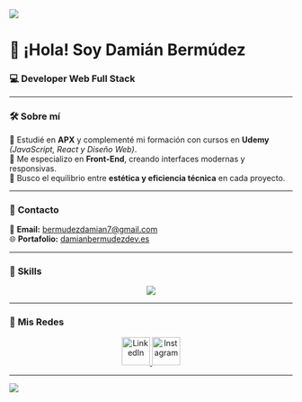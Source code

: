 <!-- Separador con gradiente -->
<img src="https://user-images.githubusercontent.com/73097560/115834477-dbab4500-a447-11eb-908a-139a6edaec5c.gif">

# 👋 ¡Hola! Soy **Damián Bermúdez**  
### 💻 **Developer Web Full Stack**  

---

### 🛠️ **Sobre mí**  
🔹 Estudié en **APX** y complementé mi formación con cursos en **Udemy** *(JavaScript, React y Diseño Web)*.  
🔹 Me especializo en **Front-End**, creando interfaces modernas y responsivas.  
🔹 Busco el equilibrio entre **estética y eficiencia técnica** en cada proyecto.  

---

### 📩 **Contacto**  
📧 **Email:** [bermudezdamian7@gmail.com](mailto:bermudezdamian7@gmail.com)  
🌐 **Portafolio:** [damianbermudezdev.es](https://www.damianbermudezdev.com/)  

---

### 🚀 **Skills**  
<p align="center">
  <a href="https://skillicons.dev">
    <img src="https://skillicons.dev/icons?i=git,html,css,js,nodejs,postman,git,github,react,nextjs,figma,firebase,mongodb,mysql,astro,vercel,vscode&perline=14" />
  </a>
</p>

---

### 🤝 **Mis Redes**  
<p align="center">
  <a href="https://www.linkedin.com/in/damian-bermudez-4a4a33204/" target="_blank">
    <img src="https://user-images.githubusercontent.com/88904952/234979284-68c11d7f-1acc-4f0c-ac78-044e1037d7b0.png" alt="LinkedIn" height="50" width="50" />
  </a>
  <a href="https://www.instagram.com/damibermudez/" target="_blank">
    <img src="https://user-images.githubusercontent.com/88904952/234981169-2dd1e58f-4b7e-468c-8213-034ba62156c3.png" alt="Instagram" height="50" width="50" />
  </a>
</p>

---

<!-- Separador con gradiente -->
<img src="https://user-images.githubusercontent.com/73097560/115834477-dbab4500-a447-11eb-908a-139a6edaec5c.gif">

